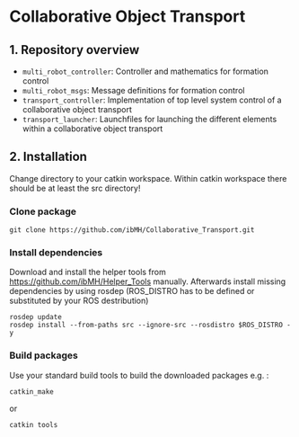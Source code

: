 # Collaborative Object Transport
## 1. Repository overview
* `multi_robot_controller`: Controller and mathematics for formation control
* `multi_robot_msgs`: Message definitions for formation control
* `transport_controller`: Implementation of top level system control of a collaborative object transport
* `transport_launcher`: Launchfiles for launching the different elements within a collaborative object transport

## 2. Installation
Change directory to your catkin workspace. Within catkin workspace there should be at least the src directory!
### Clone package
```
git clone https://github.com/ibMH/Collaborative_Transport.git
```

### Install dependencies
Download and install the helper tools from https://github.com/ibMH/Helper_Tools manually.
Afterwards install missing dependencies by using rosdep (ROS_DISTRO has to be defined or substituted by your ROS destribution)
```
rosdep update
rosdep install --from-paths src --ignore-src --rosdistro $ROS_DISTRO -y
```
### Build packages
Use your standard build tools to build the downloaded packages e.g. : 
```
catkin_make
```
or
```
catkin tools
```

